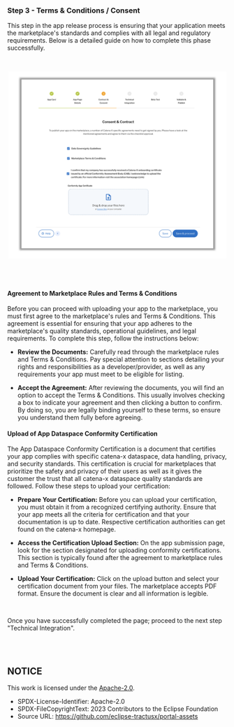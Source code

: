 ### Step 3 - Terms & Conditions / Consent

This step in the app release process is ensuring that your application meets the marketplace's standards and complies with all legal and regulatory requirements. Below is a detailed guide on how to complete this phase successfully.

<br>

<p align="center">
<img width="500" alt="image" src="https://raw.githubusercontent.com/eclipse-tractusx/portal-assets/main/docs/static/app-creation-consent-contract-input.png">
</p>

<br>
<br>

#### Agreement to Marketplace Rules and Terms & Conditions

Before you can proceed with uploading your app to the marketplace, you must first agree to the marketplace's rules and Terms & Conditions. This agreement is essential for ensuring that your app adheres to the marketplace's quality standards, operational guidelines, and legal requirements. To complete this step, follow the instructions below:

- **Review the Documents:** Carefully read through the marketplace rules and Terms & Conditions. Pay special attention to sections detailing your rights and responsibilities as a developer/provider, as well as any requirements your app must meet to be eligible for listing.

- **Accept the Agreement:** After reviewing the documents, you will find an option to accept the Terms & Conditions. This usually involves checking a box to indicate your agreement and then clicking a button to confirm. By doing so, you are legally binding yourself to these terms, so ensure you understand them fully before agreeing.

#### Upload of App Dataspace Conformity Certification

The App Dataspace Conformity Certification is a document that certifies your app complies with specific catena-x dataspace, data handling, privacy, and security standards. This certification is crucial for marketplaces that prioritize the safety and privacy of their users as well as it gives the customer the trust that all catena-x dataspace quality standards are followed. Follow these steps to upload your certification:

- **Prepare Your Certification:** Before you can upload your certification, you must obtain it from a recognized certifying authority. Ensure that your app meets all the criteria for certification and that your documentation is up to date. Respective certification authorities can get found on the catena-x homepage.

- **Access the Certification Upload Section:** On the app submission page, look for the section designated for uploading conformity certifications. This section is typically found after the agreement to marketplace rules and Terms & Conditions.

- **Upload Your Certification:** Click on the upload button and select your certification document from your files. The marketplace accepts PDF format. Ensure the document is clear and all information is legible.

<br>

Once you have successfully completed the page; proceed to the next step "Technical Integration".

<br>
<br>

## NOTICE

This work is licensed under the [Apache-2.0](https://www.apache.org/licenses/LICENSE-2.0).

- SPDX-License-Identifier: Apache-2.0
- SPDX-FileCopyrightText: 2023 Contributors to the Eclipse Foundation
- Source URL: https://github.com/eclipse-tractusx/portal-assets
